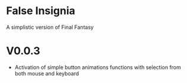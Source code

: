 # False Insignia
A simplistic version of Final Fantasy
# V0.0.3
* Activation of simple button animations functions with selection from both mouse and keyboard
